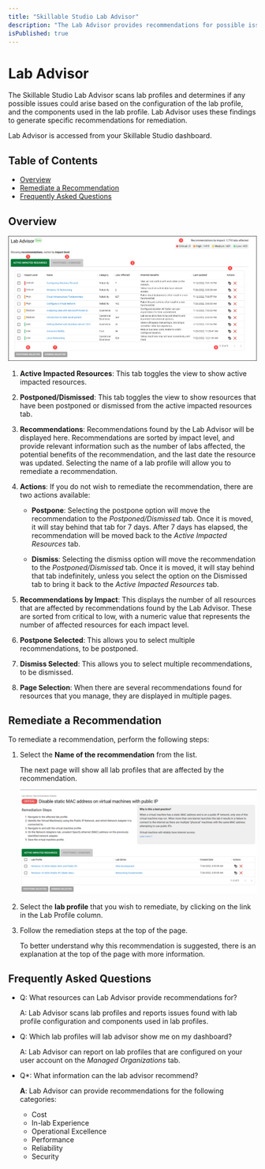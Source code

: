 ```yaml
---
title: "Skillable Studio Lab Advisor"
description: "The Lab Advisor provides recommendations for possible issues found in lab profiles and lab profile configuration."
isPublished: true
---
```


# Lab Advisor

The Skillable Studio Lab Advisor scans lab profiles and determines if any possible issues could arise based on the configuration of the lab profile, and the components used in the lab profile. Lab Advisor uses these findings to generate specific recommendations for remediation. 

Lab Advisor is accessed from your Skillable Studio dashboard. 

## Table of Contents

- [Overview](#overview)
- [Remediate a Recommendation](#remediate-a-recommendation)
- [Frequently Asked Questions](#frequently-asked-questions)

## Overview

![Lab Advisor Dashboard](images/lab-advisor-overview.png)

1. **Active Impacted Resources**: This tab toggles the view to show active impacted resources. 

1. **Postponed/Dismissed**: This tab toggles the view to show resources that have been postponed or dismissed from the active impacted resources tab.

1. **Recommendations**: Recommendations found by the Lab Advisor will be displayed here. Recommendations are sorted by impact level, and provide relevant information such as the number of labs affected, the potential benefits of the recommendation, and the last date the resource was updated. Selecting the name of a lab profile will allow you to remediate a recommendation.

1. **Actions**: If you do not wish to remediate the recommendation, there are two actions available: 

    - **Postpone**: Selecting the postpone option will move the recommendation to the _Postponed/Dismissed_ tab. Once it is moved, it will stay behind that tab for 7 days. After 7 days has elapsed, the recommendation will be moved back to the _Active Impacted Resources_ tab. 

    - **Dismiss**: Selecting the dismiss option will move the recommendation to the _Postponed/Dismissed_ tab. Once it is moved, it will stay behind that tab indefinitely, unless you select the option on the Dismissed tab to bring it back to the _Active Impacted Resources_ tab. 

1. **Recommendations by Impact**: This displays the number of all resources that are affected by recommendations found by the Lab Advisor. These are sorted from critical to low, with a numeric value that represents the number of affected resources for each impact level. 

1. **Postpone Selected**: This allows you to select multiple recommendations, to be postponed. 

1. **Dismiss Selected**: This allows you to select multiple recommendations, to be dismissed. 

1. **Page Selection**: When there are several recommendations found for resources that you manage, they are displayed in multiple pages. 

## Remediate a Recommendation

To remediate a recommendation, perform the following steps: 

1.  Select the **Name of the recommendation** from the list.

    The next page will show all lab profiles that are affected by the recommendation.

    ![Remediate Recommendatin](images/remediate-recommendatin.png)

1. Select the **lab profile** that you wish to remediate, by clicking on the link in the Lab Profile column.

1. Follow the remediation steps at the top of the page. 

    To better understand why this recommendation is suggested, there is an explanation at the top of the page with more information. 

## Frequently Asked Questions

- Q: What resources can Lab Advisor provide recommendations for? 
 
  A: Lab Advisor scans lab profiles and reports issues found with lab profile configuration and components used in lab profiles.

- Q: Which lab profiles will lab advisor show me on my dashboard? 

    A: Lab Advisor can report on lab profiles that are configured on your user account on the _Managed Organizations_ tab. 

- Q*: What information can the lab advisor recommend? 
 
  **A**: Lab Advisor can provide recommendations for the following categories: 
    
  - Cost
  - In-lab Experience
  - Operational Excellence
  - Performance
  - Reliability
  - Security
